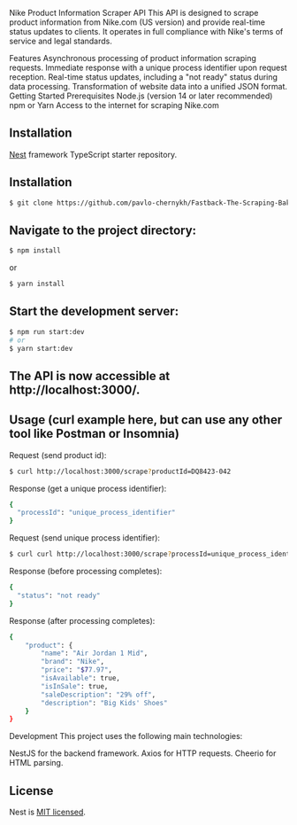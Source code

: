 Nike Product Information Scraper API
This API is designed to scrape product information from Nike.com (US version) and provide real-time status updates to clients. It operates in full compliance with Nike's terms of service and legal standards.

Features
Asynchronous processing of product information scraping requests.
Immediate response with a unique process identifier upon request reception.
Real-time status updates, including a "not ready" status during data processing.
Transformation of website data into a unified JSON format.
Getting Started
Prerequisites
Node.js (version 14 or later recommended)
npm or Yarn
Access to the internet for scraping Nike.com

## Installation

[Nest](https://github.com/nestjs/nest) framework TypeScript starter repository.

## Installation

```bash
$ git clone https://github.com/pavlo-chernykh/Fastback-The-Scraping-Bakery.git
```

## Navigate to the project directory:

```bash
$ npm install
```
or

```bash
$ yarn install
```
## Start the development server:

```bash
$ npm run start:dev
# or
$ yarn start:dev
```

## The API is now accessible at http://localhost:3000/.

## Usage (curl example here, but can use any other tool like Postman or Insomnia)

Request (send product id): 
```bash
$ curl http://localhost:3000/scrape?productId=DQ8423-042
```
Response (get a unique process identifier):
```bash
{
  "processId": "unique_process_identifier"
}
```
Request (send unique process identifier):
```bash
$ curl curl http://localhost:3000/scrape?processId=unique_process_identifier
```
Response (before processing completes):
```bash
{
  "status": "not ready"
}
```
Response (after processing completes):
```bash
{
    "product": {
        "name": "Air Jordan 1 Mid",
        "brand": "Nike",
        "price": "$77.97",
        "isAvailable": true,
        "isInSale": true,
        "saleDescription": "29% off",
        "description": "Big Kids' Shoes"
    }
}
```

Development
This project uses the following main technologies:

NestJS for the backend framework.
Axios for HTTP requests.
Cheerio for HTML parsing.

## License

Nest is [MIT licensed](LICENSE).
